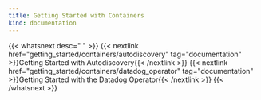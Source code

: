 ```yaml
---
title: Getting Started with Containers
kind: documentation
---
```


{{< whatsnext desc=" " >}}
    {{< nextlink href="getting_started/containers/autodiscovery" tag="documentation" >}}Getting Started with Autodiscovery{{< /nextlink >}}
    {{< nextlink href="getting_started/containers/datadog_operator" tag="documentation" >}}Getting Started with the Datadog Operator{{< /nextlink >}}
{{< /whatsnext >}}
